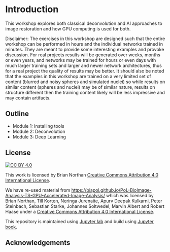 # Introduction

This workshop explores both classical deconvolution and AI approaches to image restoration and how GPU computing is used for both. 

Disclaimer:  The exercises in this workshop are designed such that the entire workshop can be performed in hours and the individual networks trained in minutes.  They are meant to provide some interesting examples and provoke discussion.  For real projects results will be generated over weeks, months or even years, and networks may be trained for hours or even days with much larger training sets and larger and newer network architectures, thus for a real project the quality of results may be better.   It should also be noted that the examples in this workshop are trained on a very limited set of content (blurred and noisy spheres and simulated nuclei) so while results on similar content (spheres and nuclei) may be of similar nature, results on structure different then the training content likely will be less impressive and may contain artifacts. 

## Outline

* Module 1: Installing tools 
* Module 2: Deconvolution
* Module 3: Deep Learning

## License

[![CC BY 4.0][cc-by-shield]][cc-by]

This work is licensed by Brian Northan
[Creative Commons Attribution 4.0 International License][cc-by].

We have re-used material from  https://biapol.github.io/PoL-BioImage-Analysis-TS-GPU-Accelerated-Image-Analysis/ which was licensed by Brian Northan, Till Korten, Neringa Jurenaite, Apurv Deepak Kulkarni, Peter Steinbach, Sebastian Starke, Johannes Soltwedel, Marvin Albert and Robert Haase under a
[Creative Commons Attribution 4.0 International License][cc-by].

[cc-by]: http://creativecommons.org/licenses/by/4.0/
[cc-by-image]: https://i.creativecommons.org/l/by/4.0/88x31.png
[cc-by-shield]: https://img.shields.io/badge/License-CC%20BY%204.0-lightgrey.svg

This repository is maintained using [Jupyter lab](https://jupyterlab.readthedocs.io/en/stable/) and build using [Jupyter book](https://jupyterbook.org/intro.html).

## Acknowledgements
